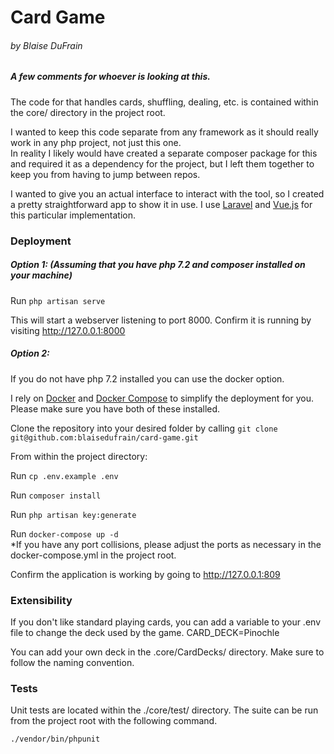 # Card Game
###### by Blaise DuFrain

##### A few comments for whoever is looking at this.  

The code for that handles cards, shuffling, dealing, etc. is contained within the core/ directory in the project root.
  
I wanted to keep this code separate from any framework as it should really work in any php project, not just this one.  
In reality I likely would have created a separate composer package for this and required it as a dependency for the project, but I left them together to keep you from having to jump between repos.

I wanted to give you an actual interface to interact with the tool, so I created a pretty straightforward app to show it in use. I use [Laravel](https://laravel.com/ "Laravel Homepage") and [Vue.js](https://vuejs.org/) for this particular implementation. 

### Deployment

##### Option 1: (Assuming that you have php 7.2 and composer installed on your machine)

Run `php artisan serve`

This will start a webserver listening to port 8000. Confirm it is running by visiting http://127.0.0.1:8000

##### Option 2:
If you do not have php 7.2 installed you can use the docker option.

I rely on [Docker](https://docs.docker.com/install/#supported-platforms) and [Docker Compose](https://docs.docker.com/compose/install/) to simplify the deployment for you.  Please make sure you have both of these installed.

Clone the repository into your desired folder by calling `git clone git@github.com:blaisedufrain/card-game.git`

From within the project directory:

Run `cp .env.example .env`

Run `composer install`
 
Run `php artisan key:generate`

Run `docker-compose up -d`  
*If you have any port collisions, please adjust the ports as necessary in the docker-compose.yml in the project root.

Confirm the application is working by going to http://127.0.0.1:809


### Extensibility

If you don't like standard playing cards, you can add a variable to your .env file to change the deck used by the game.
CARD_DECK=Pinochle

You can add your own deck in the .core/CardDecks/ directory.  Make sure to follow the naming convention.  

### Tests

Unit tests are located within the ./core/test/ directory. The suite can be run from the project root with the following command. 

`./vendor/bin/phpunit`




